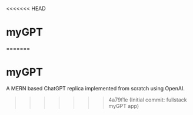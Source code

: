 <<<<<<< HEAD
# myGPT
=======
# myGPT
A MERN based ChatGPT replica implemented from scratch using OpenAI.
>>>>>>> 4a79f1e (Initial commit: fullstack myGPT app)
